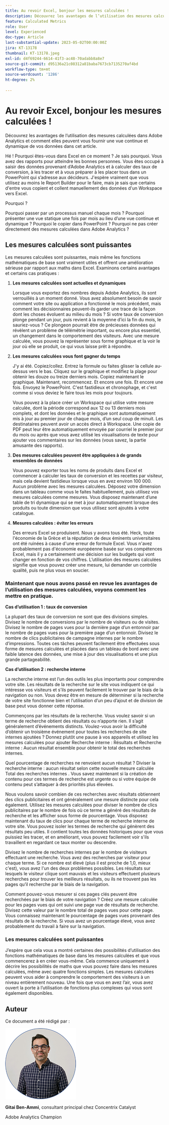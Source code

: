 ```yaml
---
title: Au revoir Excel, bonjour les mesures calculées !
description: Découvrez les avantages de l’utilisation des mesures calculées dans Adobe Analytics et comment elles peuvent vous fournir une vue continue et dynamique de vos données dans cet article.
feature: Calculated Metrics
role: User
level: Experienced
doc-type: Article
last-substantial-update: 2023-05-02T00:00:00Z
jira: KT-13178
thumbnail: KT-13178.jpeg
exl-id: d4f69244-6614-41f3-ac48-70adabb8a8e7
source-git-commit: d95136a21c08312a81baba7673cb7135270af4bd
workflow-type: tm+mt
source-wordcount: '1286'
ht-degree: 2%

---
```


# Au revoir Excel, bonjour les mesures calculées !

Découvrez les avantages de l’utilisation des mesures calculées dans Adobe Analytics et comment elles peuvent vous fournir une vue continue et dynamique de vos données dans cet article.

Hé ! Pourquoi êtes-vous dans Excel en ce moment ? Je sais pourquoi. Vous avez des rapports pour atteindre les bonnes personnes. Vous êtes occupé à saisir des données provenant d’Adobe Analytics et à calculer des taux de conversion, à les tracer et à vous préparer à les placer tous dans un PowerPoint qui s’adresse aux décideurs. J&#39;espère vraiment que vous utilisez au moins le Report Builder pour le faire, mais je sais que certains d&#39;entre vous copient et collent manuellement des données d&#39;un Workspace vers Excel.

Pourquoi ?

Pourquoi passer par un processus manuel chaque mois ? Pourquoi présenter une vue statique une fois par mois au lieu d’une vue continue et dynamique ? Pourquoi le copier dans PowerPoint ? Pourquoi ne pas créer directement des mesures calculées dans Adobe Analytics ?

## Les mesures calculées sont puissantes

Les mesures calculées sont puissantes, mais même les fonctions mathématiques de base sont vraiment utiles et offrent une amélioration sérieuse par rapport aux maths dans Excel. Examinons certains avantages et certains cas pratiques :

1. **Les mesures calculées sont actuelles et dynamiques**

   Lorsque vous exportez des nombres depuis Adobe Analytics, ils sont verrouillés à un moment donné. Vous avez absolument besoin de savoir comment votre site ou application a fonctionné le mois précédent, mais comment les décisionnaires peuvent-ils garder une trace de la façon dont les choses évoluent au milieu du mois ? Si votre taux de conversion plonge pendant un jour, puis revient à la moyenne d’ici la fin du mois, le sauriez-vous ? Ce plongeon pourrait être de précieuses données qui révèlent un problème de télémétrie important, ou encore plus essentiel, un changement dans le comportement des visiteurs. Avec une mesure calculée, vous pouvez la représenter sous forme graphique et la voir le jour où elle se produit, ce qui vous laisse prêt à répondre.

1. **Les mesures calculées vous font gagner du temps**

   J&#39;y ai été. Copiez/collez. Entrez la formule ou faites glisser la cellule au-dessus vers le bas. Cliquez sur le graphique et modifiez la plage pour obtenir les douze ou treize derniers mois. Copiez maintenant le graphique. Maintenant, recommencez. Et encore une fois. Et encore une fois. Envoyez le PowerPoint. C&#39;est fastidieux et chronophage, et c&#39;est comme si vous deviez le faire tous les mois pour toujours.

   Vous pouvez à la place créer un Workspace qui utilise votre mesure calculée, dont la période correspond aux 12 ou 13 derniers mois complets, et dont les données et le graphique sont automatiquement mis à jour au premier jour de chaque mois, d’un seul coup de minuit. Les destinataires peuvent avoir un accès direct à Workspace. Une copie de PDF peut leur être automatiquement envoyée par courriel le premier jour du mois ou après que vous avez utilisé les visualisations de texte pour ajouter vos commentaires sur les données (vous savez, la partie amusante des rapports).

1. **Des mesures calculées peuvent être appliquées à de grands ensembles de données**

   Vous pouvez exporter tous les noms de produits dans Excel et commencer à calculer les taux de conversion et les recettes par visiteur, mais cela devient fastidieux lorsque vous en avez environ 100 000. Aucun problème avec les mesures calculées. Déposez votre dimension dans un tableau comme vous le faites habituellement, puis utilisez vos mesures calculées comme mesures. Vous disposez maintenant d’une table de tri dynamique qui se met à jour automatiquement lorsque des produits ou toute dimension que vous utilisez sont ajoutés à votre catalogue.

1. **Mesures calculées : éviter les erreurs**

   Des erreurs Excel se produisent. Nous y avons tous été. Heck, toute l&#39;économie de la Grèce et la réputation de deux éminents universitaires ont été ruinées à cause d&#39;une erreur de formule Excel. Vous n&#39;avez probablement pas d&#39;économie européenne basée sur vos compétences Excel, mais il y a certainement une décision sur les budgets qui vont changer en fonction de vos chiffres. L’utilisation des mesures calculées signifie que vous pouvez créer une mesure, lui demander un contrôle qualité, puis ne plus vous en soucier.

### Maintenant que nous avons passé en revue les avantages de l’utilisation des mesures calculées, voyons comment les mettre en pratique.

**Cas d’utilisation 1 : taux de conversion**

La plupart des taux de conversion ne sont que des divisions simples. Divisez le nombre de conversions par le nombre de visiteurs ou de visites. Divisez le nombre de pages vues pour la dernière page d’un entonnoir par le nombre de pages vues pour la première page d’un entonnoir. Divisez le nombre de clics publicitaires de campagne internes par le nombre d’impressions. Toutes ces tâches peuvent facilement être effectuées sous forme de mesures calculées et placées dans un tableau de bord avec une faible latence des données, une mise à jour des visualisations et une plus grande partageabilité.

**Cas d’utilisation 2 : recherche interne**

La recherche interne est l’un des outils les plus importants pour comprendre votre site. Les résultats de la recherche sur le site vous indiquent ce qui intéresse vos visiteurs et s’ils peuvent facilement le trouver par le biais de la navigation ou non. Vous devez être en mesure de déterminer si la recherche de votre site fonctionne bien et l’utilisation d’un peu d’ajout et de division de base peut vous donner cette réponse.

Commençons par les résultats de la recherche. Vous voulez savoir si un terme de recherche obtient des résultats ou n’apporte rien. Il s’agit généralement d’événements distincts. Voulez-vous avoir la difficulté d’obtenir un troisième événement pour toutes les recherches de site internes ajoutées ? Donnez plutôt une pause à vos appareils et utilisez les mesures calculées pour ajouter Recherche interne : Résultats et Recherche interne : Aucun résultat ensemble pour obtenir le total des recherches internes.

Quel pourcentage de recherches ne renvoient aucun résultat ? Diviser la recherche interne : aucun résultat selon cette nouvelle mesure calculée Total des recherches internes . Vous savez maintenant si la création de contenu pour ces termes de recherche est urgente ou si votre équipe de contenu peut s’attaquer à des priorités plus élevées.

Nous voulons savoir combien de ces recherches avec résultats obtiennent des clics publicitaires et ont généralement une mesure distincte pour cela également. Utilisez les mesures calculées pour diviser le nombre de clics publicitaires par le nombre de fois où ce terme a généré des résultats de recherche et les afficher sous forme de pourcentage. Vous disposez maintenant du taux de clics pour chaque terme de recherche interne de votre site. Vous pouvez isoler les termes de recherche qui génèrent des résultats peu utiles. Il contient toutes les données historiques pour que vous puissiez les tracer, et en améliorant, vous pouvez facilement voir s&#39;ils travaillent en regardant ce taux monter ou descendre.

Divisez le nombre de recherches internes par le nombre de visiteurs effectuant une recherche. Vous avez des recherches par visiteur pour chaque terme. Si ce nombre est élevé (plus il est proche de 1,0, mieux c&#39;est), vous avez l&#39;un des deux problèmes possibles. Les résultats sur lesquels le visiteur clique sont mauvais et les visiteurs effectuent plusieurs recherches pour trouver les meilleurs résultats, ou ils ne trouvent pas les pages qu’il recherche par le biais de la navigation.

Comment pouvez-vous mesurer si ces pages clés peuvent être recherchées par le biais de votre navigation ? Créez une mesure calculée pour les pages vues qui ont suivi une page vue de résultats de recherche. Divisez cette valeur par le nombre total de pages vues pour cette page. Vous connaissez maintenant le pourcentage de pages vues provenant des résultats de la recherche. Si vous avez un pourcentage élevé, vous avez probablement du travail à faire sur la navigation.

### Les mesures calculées sont puissantes

J’espère que cela vous a montré certaines des possibilités d’utilisation des fonctions mathématiques de base dans les mesures calculées et que vous commencerez à en créer vous-même. Cela commence uniquement à décrire les possibilités de maths que vous pouvez faire dans les mesures calculées, même avec quatre fonctions simples. Les mesures calculées peuvent vous aider à comprendre le comportement des visiteurs à un niveau entièrement nouveau. Une fois que vous en avez l’air, vous avez ouvert la porte à l’utilisation de fonctions plus complexes qui vous sont également disponibles.

## Auteur

Ce document a été rédigé par :

![Capture d&#39;écran de Gittai](assets/gittai.png)

**Gitai Ben-Ammi**, consultant principal chez Concentrix Catalyst

Adobe Analytics Champion
